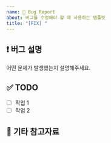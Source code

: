 ```yaml
---
name: 🐛 Bug Report
about: 버그를 수정해야 할 때 사용하는 템플릿
title: "[FIX] "
---
```


## ❗ 버그 설명
어떤 문제가 발생했는지 설명해주세요.

## ✅ TODO
- [ ] 작업 1
- [ ] 작업 2

## 📎 기타 참고자료
